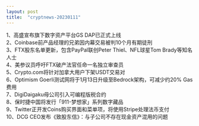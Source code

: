 ```yaml
---
layout: post
title:  "cryptnews-20230111"
---
```

1、高盛宣布旗下数字资产平台GS DAP已正式上线  
2、Coinbase前产品经理的兄弟因内幕交易被判10个月有期徒刑  
3、FTX股东名单更新，包含PayPal联创Peter Thiel、NFL球星Tom Brady等知名人士  
4、美参议员呼吁FTX破产法官任命一名独立审查员  
5、Crypto.com将针对加拿大用户下架USDT交易对  
6、Optimism Goerli测试网将于1月13日升级至Bedrock架构，可减少约20% Gas费用  
7、DigiDaigaku母公司引入可编程版税合约  
8、保时捷中国将发行「911-梦想家」系列数字藏品  
9、Twitter正开发Coins购买界面和菜单项，将使用Stripe处理法币支付  
10、DCG CEO发布《致股东信》：与子公司不存在现金资产混用的问题  
